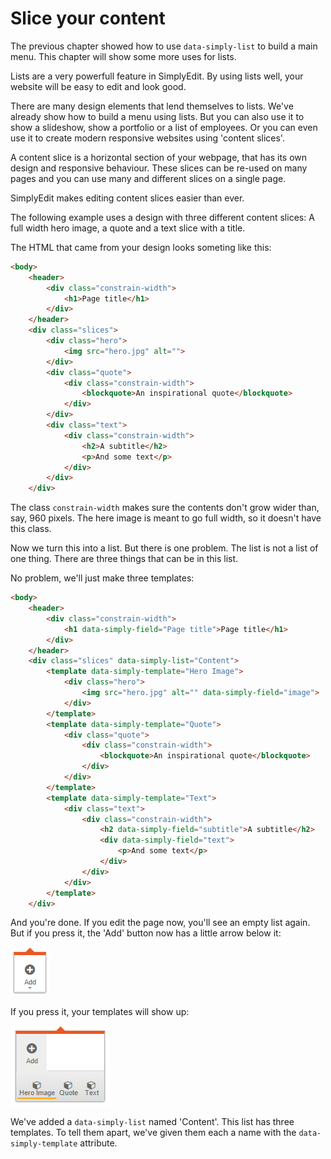# Slice your content

The previous chapter showed how to use `data-simply-list` to build a main menu. This chapter will show some more uses for lists.

Lists are a very powerfull feature in SimplyEdit. By using lists well, your website will be easy to edit and look good.

There are many design elements that lend themselves to lists. We've already show how to build a menu using lists. But you can also use it to show a slideshow, show a portfolio or a list of employees. Or you can even use it to create modern responsive websites using 'content slices'.

A content slice is a horizontal section of your webpage, that has its own design and responsive behaviour. These slices can be re-used on many pages and you can use many and different slices on a single page.

SimplyEdit makes editing content slices easier than ever.

The following example uses a design with three different content slices: A full width hero image, a quote and a text slice with a title.

The HTML that came from your design looks someting like this:

```html
<body>
    <header>
        <div class="constrain-width">
            <h1>Page title</h1>
        </div>
    </header>
    <div class="slices">
        <div class="hero">
            <img src="hero.jpg" alt="">
        </div>
        <div class="quote">
            <div class="constrain-width">
                <blockquote>An inspirational quote</blockquote>
            </div>
        </div>
        <div class="text">
            <div class="constrain-width">
                <h2>A subtitle</h2>
                <p>And some text</p>
            </div>
        </div>
    </div>
```

The class `constrain-width` makes sure the contents don't grow wider than, say, 960 pixels. The here image is meant to go full width, so it doesn't have this class.

Now we turn this into a list. But there is one problem. The list is not a list of one thing. There are three things that can be in this list.

No problem, we'll just make three templates:

```html
<body>
    <header>
        <div class="constrain-width">
            <h1 data-simply-field="Page title">Page title</h1>
        </div>
    </header>
    <div class="slices" data-simply-list="Content">
        <template data-simply-template="Hero Image">
            <div class="hero">
                <img src="hero.jpg" alt="" data-simply-field="image">
            </div>
        </template>
        <template data-simply-template="Quote">
            <div class="quote">
                <div class="constrain-width">
                    <blockquote>An inspirational quote</blockquote>
                </div>
            </div>
        </template>
        <template data-simply-template="Text">
            <div class="text">
                <div class="constrain-width">
                    <h2 data-simply-field="subtitle">A subtitle</h2>
                    <div data-simply-field="text">
                        <p>And some text</p>
                    </div>
                </div>
            </div>
        </template>
    </div>
```

And you're done. If you edit the page now, you'll see an empty list again. But if you press it, the 'Add' button now has a little arrow below it:

![(Add a listitem with templates)](listitem-add-templates.png)

If you press it, your templates will show up:

![(Add a listitem, select a template)](listitem-add-templates-toolbar.png)

We've added a `data-simply-list` named 'Content'. This list has three templates. To tell them apart, we've given them each a name with the `data-simply-template` attribute.

